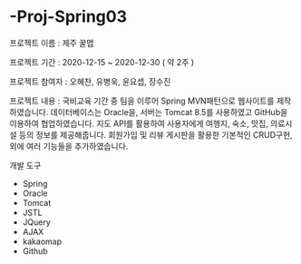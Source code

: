 # -Proj-Spring03


프로젝트 이름 : 제주 꿀맵

프로젝트 기간 : 2020-12-15 ~ 2020-12-30 ( 약 2주 )

프로젝트 참여자 : 오혜찬, 유병욱, 윤요셉, 장수진

프로젝트 내용 :
국비교육 기간 중 팀을 이루어 Spring MVN패턴으로 웹사이트를 제작하였습니다.
데이터베이스는 Oracle을, 서버는 Tomcat 8.5를 사용하였고 GitHub을 이용하여 협업하였습니다.
지도 API를 활용하여 사용자에게 여행지, 숙소, 맛집, 의료시설 등의 정보를 제공해줍니다.
회원가입 및 리뷰 게시판을 활용한 기본적인 CRUD구현, 외에 여러 기능들을 추가하였습니다.


개발 도구
- Spring
- Oracle
- Tomcat
- JSTL
- JQuery
- AJAX
- kakaomap
- Github
